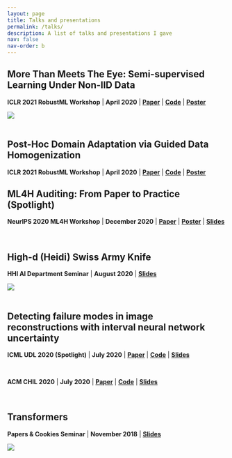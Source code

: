 ```yaml
---
layout: page
title: Talks and presentations
permalink: /talks/
description: A list of talks and presentations I gave
nav: false
nav-order: b
---
```

## More Than Meets The Eye: Semi-supervised Learning Under Non-IID Data
**ICLR 2021 RobustML Workshop** | **April 2020** | [**Paper**](https://sites.google.com/connect.hku.hk/robustml-2021/accepted-papers/paper-031) | [**Code**](https://github.com/luisoala/non-iid-ssdl) | [**Poster**](https://github.com/luisoala/luisoala.github.io/blob/master/assets/pdf/posters/Poster_ICLR_2021_v2%20(1).pdf)

<div class="row mt-3">
    <div class="col-sm mt-3 mt-md-0">
        <img class="img-fluid rounded z-depth-1" src="{{ site.baseurl }}/assets/img/poster/iclr-ssdl.png" data-zoomable>
    </div>
</div>
<br>

## Post-Hoc Domain Adaptation via Guided Data Homogenization
**ICLR 2021 RobustML Workshop** | **April 2020** | [**Paper**](https://sites.google.com/connect.hku.hk/robustml-2021/accepted-papers/paper-062) | [**Code**](https://github.com/willisk/GDH) | [**Poster**]()
## ML4H Auditing: From Paper to Practice (Spotlight)
**NeurIPS 2020 ML4H Workshop** | **December 2020** | [**Paper**](http://proceedings.mlr.press/v136/oala20a.html) | [**Poster**](https://github.com/luisoala/luisoala.github.io/blob/master/assets/pdf/posters/76_poster%20(1).pdf) | [**Slides**](https://github.com/luisoala/luisoala.github.io/blob/master/assets/pdf/slides/ML4H_NeurIPS2020_Slides.pdf)

<div id="presentation-embed-38941015"></div>
<script src='https://slideslive.com/embed_presentation.js'></script>
<script>
    embed = new SlidesLiveEmbed('presentation-embed-38941015', {
        presentationId: '38941015',
        autoPlay: false, // change to true to autoplay the embedded presentation
        verticalEnabled: true
    });
</script>
<br>

## High-d (Heidi) Swiss Army Knife
**HHI AI Department Seminar** | **August 2020** | [**Slides**](https://github.com/luisoala/luisoala.github.io/blob/master/assets/pdf/slides/high_d_swiss_army_knife%20(2).pdf)

<div class="row mt-3">
    <div class="col-sm mt-3 mt-md-0">
        <img class="img-fluid rounded z-depth-1" src="{{ site.baseurl }}/assets/img/talks/highd.png" data-zoomable>
    </div>
</div>
<br>

## Detecting failure modes in image reconstructions with interval neural network uncertainty
**ICML UDL 2020 (Spotlight)** | **July 2020** | [**Paper**](http://www.gatsby.ucl.ac.uk/~balaji/udl2020/accepted-papers/UDL2020-paper-011.pdf) | [**Code**](https://github.com/luisoala/inn) | [**Slides**](https://github.com/luisoala/luisoala.github.io/blob/master/assets/pdf/slides/UDL2020_slides%20(9).pdf)

<div id="presentation-embed-38930948"></div>
<script src='https://slideslive.com/embed_presentation.js'></script>
<script>
    embed = new SlidesLiveEmbed('presentation-embed-38930948', {
        presentationId: '38930948',
        autoPlay: false, // change to true to autoplay the embedded presentation
        verticalEnabled: true
    });
</script>
<br>

**ACM CHIL 2020** | **July 2020** | [**Paper**](https://link.springer.com/article/10.1007/s11548-021-02482-2) | [**Code**](https://github.com/luisoala/inn) | [**Slides**](https://github.com/luisoala/luisoala.github.io/blob/master/assets/pdf/slides/CHIL2020_slides_1.pdf)

<div id="presentation-embed-38931985"></div>
<script src='https://slideslive.com/embed_presentation.js'></script>
<script>
    embed = new SlidesLiveEmbed('presentation-embed-38931985', {
        presentationId: '38931985',
        autoPlay: false, // change to true to autoplay the embedded presentation
        verticalEnabled: true
    });
</script>
<br>

## Transformers
**Papers & Cookies Seminar** | **November 2018** | [**Slides**](https://github.com/luisoala/luisoala.github.io/blob/master/assets/pdf/slides/transformers.pdf)

<div class="row mt-3">
    <div class="col-sm mt-3 mt-md-0">
        <img class="img-fluid rounded z-depth-1" src="{{ site.baseurl }}/assets/img/talks/transformer.png" data-zoomable>
    </div>
